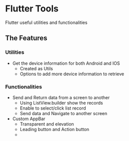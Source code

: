 # Flutter Tools
Flutter useful utilities and functionalities

## The Features

### Utilities
 - Get the device information for both Android and IOS
	 - Created as Utils
	 - Options to add more device information to retrieve

### Functionalities
-  Send and Return data from a screen to another
	- Using ListView.builder show the records
	- Enable to select/click list record
	- Send data and Navigate to another screen
- Custom AppBar
	- Transparent and elevation
	- Leading button and Action button
	- 
	
<!--stackedit_data:
eyJoaXN0b3J5IjpbLTE5MTgyNzMyNywtMTYwODYxNTkwNiwtMT
Q5NjE5Mjc1OCwxNjkyMDk2OTcyLDE2MDgzOTY5MjMsMTMyMTk0
NzI0OSwtMTk5MTE2ODc2MywtMjg2MjMzOTcxLC0xODgyNzkxNT
Y3XX0=
-->